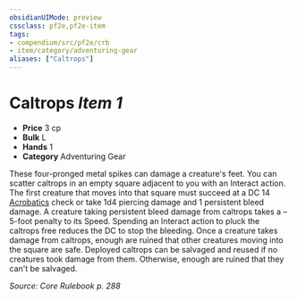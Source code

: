 ```yaml
---
obsidianUIMode: preview
cssclass: pf2e,pf2e-item
tags:
- compendium/src/pf2e/crb
- item/category/adventuring-gear
aliases: ["Caltrops"]
---
```

# Caltrops *Item 1*  

- **Price** 3 cp
- **Bulk** L
- **Hands** 1
- **Category** Adventuring Gear

These four-pronged metal spikes can damage a creature's feet. You can scatter caltrops in an empty square adjacent to you with an Interact action. The first creature that moves into that square must succeed at a DC 14 [Acrobatics](/compendium/skills.md#Acrobatics) check or take 1d4 piercing damage and 1 persistent bleed damage. A creature taking persistent bleed damage from caltrops takes a –5-foot penalty to its Speed. Spending an Interact action to pluck the caltrops free reduces the DC to stop the bleeding. Once a creature takes damage from caltrops, enough are ruined that other creatures moving into the square are safe. Deployed caltrops can be salvaged and reused if no creatures took damage from them. Otherwise, enough are ruined that they can't be salvaged.

*Source: Core Rulebook p. 288*